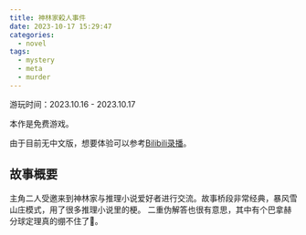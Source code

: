 ```yaml
---
title: 神林家殺人事件
date: 2023-10-17 15:29:47
categories:
  - novel
tags:
  - mystery
  - meta
  - murder
---
```


游玩时间：2023.10.16 - 2023.10.17

本作是免费游戏。

由于目前无中文版，想要体验可以参考[Bilibili录播](https://www.bilibili.com/video/BV1Fs411o7rZ/)。

## 故事概要

主角二人受邀来到神林家与推理小说爱好者进行交流。故事桥段非常经典，暴风雪山庄模式，用了很多推理小说里的梗。
二重伪解答也很有意思，其中有个巴拿赫分球定理真的绷不住了:rofl:。
